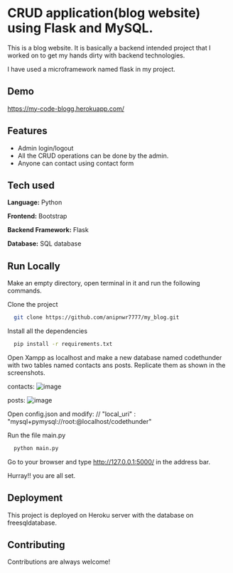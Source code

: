 
# CRUD application(blog website) using Flask and MySQL.

This is a blog website. It is basically a backend intended project that I worked on to get my hands dirty with backend technologies.

I have used a microframework named flask in my project.



## Demo

https://my-code-blogg.herokuapp.com/


## Features

- Admin login/logout
- All the CRUD operations can be done by the admin.
- Anyone can contact using contact form


  
## Tech used

**Language:** Python

**Frontend:** Bootstrap

**Backend Framework:** Flask

**Database:** SQL database



## Run Locally

Make an empty directory, open terminal in it and run the following commands.

Clone the project

```bash
  git clone https://github.com/anipnwr7777/my_blog.git
```

Install all the dependencies

```bash
  pip install -r requirements.txt
```

Open Xampp as localhost and make a new database named codethunder with two tables named contacts ans posts. Replicate them as shown in the screenshots.

contacts:
![image](https://user-images.githubusercontent.com/42828778/125503952-bca3f52a-ca35-46b1-9a87-4ce9d705c268.png)

posts:
![image](https://user-images.githubusercontent.com/42828778/125504048-3ec62472-d4ff-43e2-874e-9d07e81c8c2c.png)


Open config.json and modify: // "local_uri" : "mysql+pymysql://root:@localhost/codethunder"

Run the file main.py

```bash
  python main.py
```

Go to your browser and type http://127.0.0.1:5000/ in the address bar.

Hurray!! you are all set.
  
## Deployment

This project is deployed on Heroku server with the database on freesqldatabase.

  
## Contributing

Contributions are always welcome!


  
